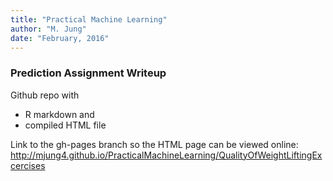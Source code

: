 ```yaml
---
title: "Practical Machine Learning"
author: "M. Jung"
date: "February, 2016"
---
```

### Prediction Assignment Writeup
Github repo with 

*   R markdown and 
*   compiled HTML file 

Link to the gh-pages branch so the HTML page can be viewed online:    
http://mjung4.github.io/PracticalMachineLearning/QualityOfWeightLiftingExcercises

